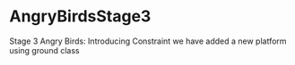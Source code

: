 # AngryBirdsStage3
Stage 3 Angry Birds: Introducing Constraint
we have added a new platform using ground class